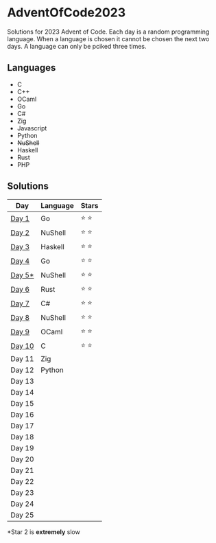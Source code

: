# AdventOfCode2023
Solutions for 2023 Advent of Code. Each day is a random programming language. When a language is chosen it cannot be chosen the next two days. A language can only be pciked three times.

## Languages
* C
* C++
* OCaml
* Go
* C#
* Zig
* Javascript
* Python
* ~~NuShell~~
* Haskell
* Rust
* PHP

## Solutions
|       Day       | Language |     Stars     |
|-----------------|----------|---------------|
|  [Day 1](day01)  |    Go    | :star: :star: |
|  [Day 2](day02)  | NuShell  | :star: :star: |
|  [Day 3](day03)  | Haskell  | :star: :star: |
|  [Day 4](day04)  |    Go    | :star: :star: |
|  [Day 5*](day05) | NuShell  | :star: :star: |
|  [Day 6](day06)  |   Rust   | :star: :star: |
|  [Day 7](day07)  |    C#    | :star: :star: |
|  [Day 8](day08)  | NuShell  | :star: :star: |
|  [Day 9](day09)  |  OCaml   | :star: :star: |
|  [Day 10](day10)|    C     | :star: :star: |
| Day 11          |   Zig    |  |
| Day 12          |  Python  |  |
| Day 13|  |  |
| Day 14|  |  |
| Day 15|  |  |
| Day 16|  |  |
| Day 17|  |  |
| Day 18|  |  |
| Day 19|  |  |
| Day 20|  |  |
| Day 21|  |  |
| Day 22|  |  |
| Day 23|  |  |
| Day 24|  |  |
| Day 25|  |  |

*Star 2 is **extremely** slow 
